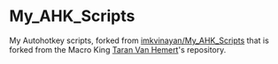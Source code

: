 # My_AHK_Scripts

My Autohotkey scripts, forked from [imkvinayan/My_AHK_Scripts](https://github.com/imkvinayan/My_AHK_Scripts) that is forked from the Macro King [Taran Van Hemert](https://github.com/TaranVH/2nd-keyboard)'s repository.